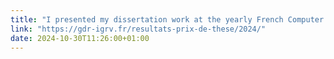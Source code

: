 ```yaml
---
title: "I presented my dissertation work at the yearly French Computer Graphics conference JFIG 2024."
link: "https://gdr-igrv.fr/resultats-prix-de-these/2024/"
date: 2024-10-30T11:26:00+01:00
---
```

